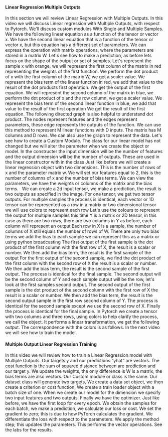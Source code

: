 #### Linear Regression Multiple Outputs

In this section we will review Linear Regression with Multiple Outputs. In this video we will discuss Linear regression with Multiple Outputs, with respect to Pytorch. We'll discuss custom modules With Single and Multiple Samples. We have the following linear equation as a function of the tensor or vector x. We have the second linear equation that is a function of the tensor or vector x, but this equation has a different set of parameters. We can express the operation with matrix operations, where the parameters are stored in a matrix W. Let's see how to make a prediction, as before lets focus on the shape of the output or set of samples. Let's represent the sample x with orange, we will represent the first column of the matrix in red representing the weights of the first function. We perform the dot product of x with the first column of the matrix W, we get a scaler value. We represent the bias term of the linear function in red, we add that value to the result of the dot products first operation. We get the output of the first equation. We will represent the second column of the matrix in blue, we perform the dot product of x and the row column, we get a scaler value. We represent the bias term of the second linear function in blue, we add that value to the result of the first operation We get the result of the first equation. The following directed graph is also helpful to understand dot product. The nodes represent features and the edges represent parameters, these edge represents the outputs of the function. We can use this method to represent M linear functions with D inputs. The matrix has M columns and D rows. We can also use the graph to represent the data. Let's see how to create a Custom Module. The class for our linear model has not changed but we will alter the parameter when we create the object or model. In the constructer the input dimension will be the number of features and the output dimension will be the number of outputs. These are used in the linear constructor with in the class Just like before we will create a linear regression object with two dimensions. This is the number of rows of x and the parameter matrix w. We will set our features equal to 2, this is the number of columns of x and the number of bias terms. We can view the parameters, we have the weights or columns of the matrix and the bias terms.   We can create a 2d input tensor, we make a prediction, the result is two outputs as specified in the image. For one tensor, we get two tensor outputs. For multiple samples the process is identical, each vector or 1D tensor can be represented as a row in a matrix or two dimensional tensor we will use colors to represent each row Let's use the colours to represent the output for multiple samples this time Y is a matrix or 2D tensor, in this case as there are two rows, there are two columns in Y as before, each column will represent an output Each row in X is a sample, the number of columns of X still equals the number of rows of W. There are only two bias terms we add the bias to each sample we can represent this as a matrix or using python broadcasting The first output of the first sample is the dot product of the first column with the first row of X, the result is a scalar or number. We then add the bias term, the result is the first sample of the output For the first output of the second sample, we find the dot product of the first column with the second row of X the result is a scalar or number. We then add the bias term, the result is the second sample of the first output. The process is identical for the final sample. The second output will be the second column of Y and each sample output will be the row, let's look at the first samples second output. The second output of the first sample is the dot product of the second column with the first row of X the result is a scalar or number. We then add the bias term, the result is the second output sample in the first row second column of Y. The process is identical for the second sample except we use the second row of X. Finally the process is identical for the final sample. In Pytorch we create a tensor with two columns and three rows, using colors to help clarify the process, we call the object. It performs a linear transformation, we get the following output. The correspondence with the colors is as follows. In the next video we will see how to train the model.

#### Multiple Output Linear Regression Training

In this video we will review how to train a Linear Regression model with Multiple Outputs. Our targets y and our predictions “yhat” are vectors. The cost function is the sum of squared distance between are prediction and our target y. We update the weights, the only difference is W is a matrix, the bias terms are also vectors. Our Custom module or class is the same. Our dataset class will generate two targets, We create a data set object, we then create a criterion or cost function, We create a train loader object with a batch size of one. When we create our model for the dimension we specify two input features and two outputs. Finally we have the optimizer. Just like before, we have the first loop for every epoch. We obtain the samples for each batch, we make a prediction, we calculate our loss or cost. We set the gradient to zero; this is due to how PyTorch calculates the gradient. We differentiate the loss with respect to the parameters. We apply the method step; this updates the parameters. This performs the vector operations. See the labs for the results.
